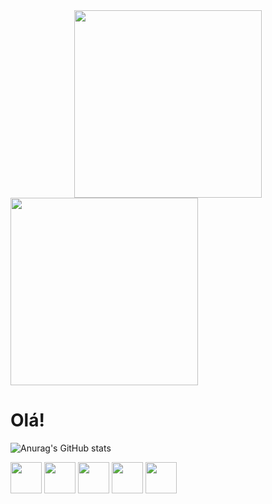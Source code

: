 <div align="center">
  
  <img src="https://media.discordapp.net/attachments/1157593664831373363/1270532439676293170/542_Sem_Titulo_20240806205509.png?ex=66b40b0a&is=66b2b98a&hm=ca1abf58791536b5e70a0fa2a88ad93bc0469ed7ca66fae76abe28c5b4ca9ce2&=&format=webp&quality=lossless&width=973&height=427" height="300"/>
  
</div>
  

<div>
  
  <img src ="https://media.discordapp.net/attachments/1157593664831373363/1270532439265116301/542_Sem_Titulo-1.png?ex=66b40b0a&is=66b2b98a&hm=ece998c9b33cf7f0c2db30c6a855abc9431c7e51fa527e0a369cd24f0e599ef7&=&format=webp&quality=lossless&width=427&height=427" width="300" aline="center"/>

  <h1> Olá! </h1>
   
</div>
 
  ![Anurag's GitHub stats](https://github-readme-stats.vercel.app/api?username=raniaribeeiro&show_icons=true&theme=graywhite) 

<div margin="100" aline="center">
  <img src="https://cdn.jsdelivr.net/gh/devicons/devicon@latest/icons/javascript/javascript-original.svg" height="50" width="50"/>
  <img src="https://cdn.jsdelivr.net/gh/devicons/devicon@latest/icons/css3/css3-original.svg"  height="50" width="50"/>
  <img src="https://cdn.jsdelivr.net/gh/devicons/devicon@latest/icons/html5/html5-original.svg" height="50" width="50"/>
  <img src="https://cdn.jsdelivr.net/gh/devicons/devicon@latest/icons/typescript/typescript-original.svg" height="50" width="50" />
  <img src="https://cdn.jsdelivr.net/gh/devicons/devicon@latest/icons/react/react-original.svg" height="50" width="50" />
</div>

          
